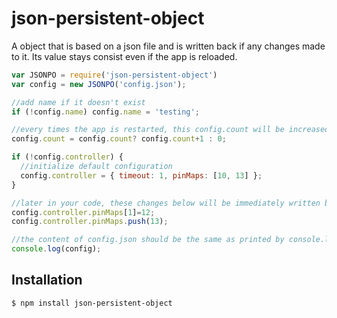 # json-persistent-object
A object that is based on a json file and is written back if any changes made to it.
Its value stays consist even if the app is reloaded.



```js
var JSONPO = require('json-persistent-object')
var config = new JSONPO('config.json');

//add name if it doesn't exist
if (!config.name) config.name = 'testing';

//every times the app is restarted, this config.count will be increased by 1
config.count = config.count? config.count+1 : 0;

if (!config.controller) {
  //initialize default configuration
  config.controller = { timeout: 1, pinMaps: [10, 13] };
}

//later in your code, these changes below will be immediately written back to config.json file
config.controller.pinMaps[1]=12;
config.controller.pinMaps.push(13);

//the content of config.json should be the same as printed by console.log
console.log(config); 

```


## Installation

```bash
$ npm install json-persistent-object
```
